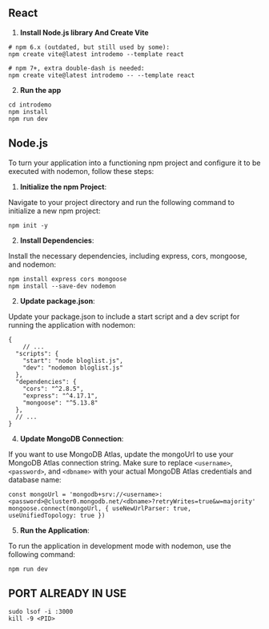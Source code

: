 ## React 

1. **Install Node.js library And Create Vite**
```
# npm 6.x (outdated, but still used by some):
npm create vite@latest introdemo --template react

# npm 7+, extra double-dash is needed:
npm create vite@latest introdemo -- --template react
```
2. **Run the app**
```
cd introdemo
npm install
npm run dev
```

## Node.js

To turn your application into a functioning npm project and configure it to be executed with nodemon, follow these steps:

1. **Initialize the npm Project**:

Navigate to your project directory and run the following command to initialize a new npm project:
```
npm init -y
```

2. **Install Dependencies**:

Install the necessary dependencies, including express, cors, mongoose, and nodemon:
```
npm install express cors mongoose
npm install --save-dev nodemon
```

2. **Update package.json**:

Update your package.json to include a start script and a dev script for running the application with nodemon:
```
{
    // ...
  "scripts": {
    "start": "node bloglist.js",
    "dev": "nodemon bloglist.js"
  },
  "dependencies": {
    "cors": "^2.8.5",
    "express": "^4.17.1",
    "mongoose": "^5.13.8"
  },
  // ...
}
```

4. **Update MongoDB Connection**:

If you want to use MongoDB Atlas, update the mongoUrl to use your MongoDB Atlas connection string. Make sure to replace `<username>`, `<password>`, and `<dbname>` with your actual MongoDB Atlas credentials and database name:
```
const mongoUrl = 'mongodb+srv://<username>:<password>@cluster0.mongodb.net/<dbname>?retryWrites=true&w=majority'
mongoose.connect(mongoUrl, { useNewUrlParser: true, useUnifiedTopology: true })
```

5. **Run the Application**:

To run the application in development mode with nodemon, use the following command:
```
npm run dev
```

## PORT ALREADY IN USE
```
sudo lsof -i :3000
kill -9 <PID>
```

